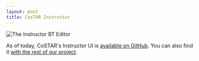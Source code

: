 ```yaml
---
layout: post
title: CosTAR Instructor
---
```


![The Instructor BT Editor]({{site.baseurl}}public/bt3.png)

As of today, CoSTAR's Instructor UI is [available on GitHub](https://github.com/cpaxton/costar_instructor). You can also find it [with the rest of our project](https://github.com/cpaxton/costar_stack).
